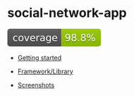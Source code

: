 # social-network-app

![Coverage](.github/badges/jacoco.svg)

- [Getting started](docs/md/getting_started.md)

- [Framework/Library](docs/md/framework_library.md)

- [Screenshots](docs/md/screenshots.md)
